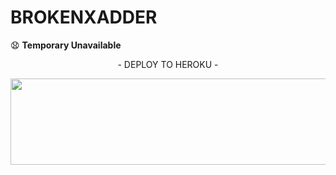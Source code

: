 <p align="center"><h height="90" width="100"> <h1>BROKENXADDER</h1>


😧 **Temporary Unavailable**


<p align="center">- DEPLOY TO HEROKU -
<p align="center"><a href="https://dashboard.heroku.com/new?template=https://github.com/mrxbroken011/BrokenXadder"> <img src="https://img.shields.io/badge/Deploy%20On%20Heroku-green?style=for-the-badge&logo=heroku" width="520" height="138.45"/></a></p>
